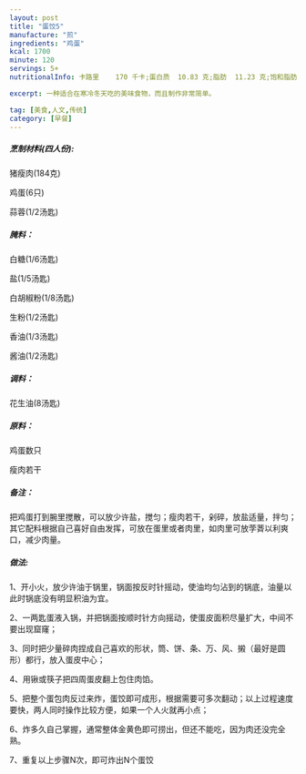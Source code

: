 ```yaml
---
layout: post
title: "蛋饺5"
manufacture: "煎"
ingredients: "鸡蛋"
kcal: 1700
minute: 120
servings: 5+
nutritionalInfo: 卡路里	170 千卡;蛋白质	10.83 克;脂肪	11.23 克;饱和脂肪	3.508 克;多不饱和脂肪	1.509 克;单不饱和脂肪	4.856 克;胆固醇	223 毫克;碳水化合物	5.78 克;糖	0.73 克;纤维	0.4 克;钠271 毫克;钾	183 毫克;

excerpt: 一种适合在寒冷冬天吃的美味食物，而且制作非常简单。

tag: [美食,人文,传统]
category: [早餐]
---
```

<h5>烹制材料(四人份):</h5>

猪瘦肉(184克)

鸡蛋(6只)

蒜蓉(1/2汤匙)


<h5>腌料：</h5>

白糖(1/6汤匙)

盐(1/5汤匙)

白胡椒粉(1/8汤匙)

生粉(1/2汤匙)

香油(1/3汤匙)

酱油(1/2汤匙)


<h5>调料：</h5>

花生油(8汤匙)


<h5>原料：</h5>

鸡蛋数只

瘦肉若干


<h5>备注：</h5>

把鸡蛋打到腕里搅散，可以放少许盐，搅匀；瘦肉若干，剁碎，放盐适量，拌匀；其它配料根据自己喜好自由发挥，可放在蛋里或者肉里，如肉里可放茡萕以利爽口，减少肉量。


<h5>做法:</h5>

1、开小火，放少许油于锅里，锅面按反时针摇动，使油均匀沾到的锅底，油量以此时锅底没有明显积油为宜。

2、一两匙蛋液入锅，并把锅面按顺时针方向摇动，使蛋皮面积尽量扩大，中间不要出现窟窿；

3、同时把少量碎肉捏成自己喜欢的形状，筒、饼、条、万、风、摋（最好是圆形）都行，放入蛋皮中心；

4、用锹或筷子把四周蛋皮翻上包住肉馅。

5、把整个蛋包肉反过来炸，蛋饺即可成形，根据需要可多次翻动；以上过程速度要快，两人同时操作比较方便，如果一个人火就再小点；

6、炸多久自己掌握，通常整体金黄色即可捞出，但还不能吃，因为肉还没完全熟。

7、重复以上步骤N次，即可炸出N个蛋饺
